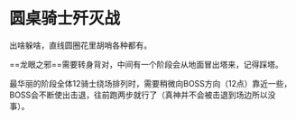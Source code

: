 # 圆桌骑士歼灭战

出啥躲啥，直线圆圈花里胡哨各种都有。

==龙眼之邪==需要转身背对，中间有一个阶段会从地面冒出塔来，记得踩塔。

最华丽的阶段全体12骑士绕场排列时，需要稍微向BOSS方向（12点）靠近一些，BOSS会不断使出击退，往前跑两步就行了（真神并不会被击退到场边所以没事）。